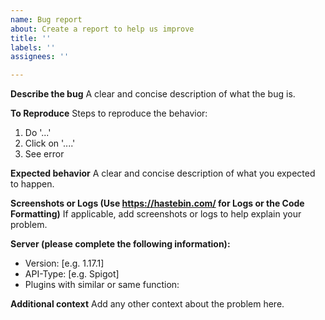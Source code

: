 ```yaml
---
name: Bug report
about: Create a report to help us improve
title: ''
labels: ''
assignees: ''

---
```


**Describe the bug**
A clear and concise description of what the bug is.

**To Reproduce**
Steps to reproduce the behavior:
1. Do '...'
2. Click on '....'
4. See error

**Expected behavior**
A clear and concise description of what you expected to happen.

**Screenshots or Logs (Use https://hastebin.com/ for Logs or the Code Formatting)**
If applicable, add screenshots or logs to help explain your problem.

**Server (please complete the following information):**
 - Version: [e.g. 1.17.1]
 - API-Type: [e.g. Spigot]
 - Plugins with similar or same function:

**Additional context**
Add any other context about the problem here.
